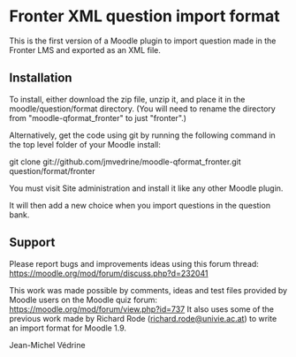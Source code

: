Fronter XML question import format
==================================

This is the first version of a Moodle plugin to import question made in the Fronter LMS and exported as an XML file.

## Installation

To install, either download the zip file, unzip it, and place it in the moodle/question/format directory. (You will need to rename the directory from "moodle-qformat_fronter" to just "fronter".)

Alternatively, get the code using git by running the following command in the top level folder of your Moodle install:

git clone git://github.com/jmvedrine/moodle-qformat_fronter.git question/format/fronter

You must visit Site administration and install it like any other Moodle plugin.

It will then add a new choice when you import questions in the question bank.

## Support

Please report bugs and improvements ideas using this forum thread:
https://moodle.org/mod/forum/discuss.php?d=232041

This work was made possible by comments, ideas and test files provided by Moodle users on the Moodle quiz forum:
https://moodle.org/mod/forum/view.php?id=737
It also uses some of the previous work made by Richard Rode (richard.rode@univie.ac.at) to write an import format for Moodle 1.9.

Jean-Michel Védrine
